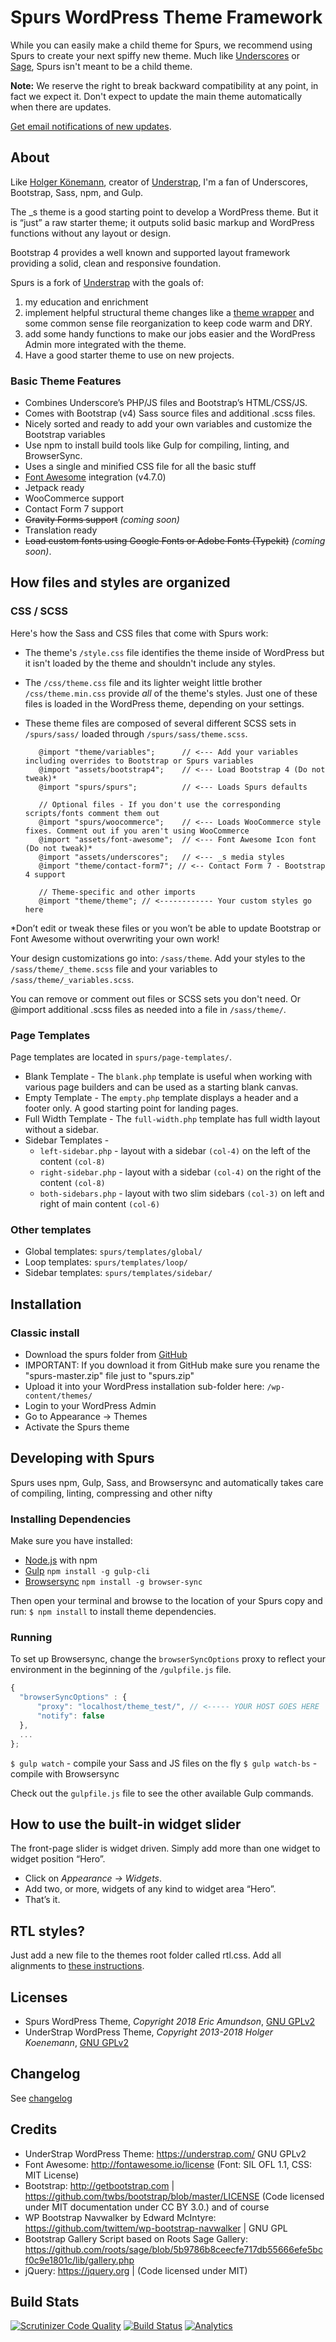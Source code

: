 # Spurs WordPress Theme Framework

While you can easily make a child theme for Spurs, we recommend using Spurs to create your next spiffy new theme. Much
like [Underscores](http://underscores.me/) or [Sage](https://roots.io/sage/), Spurs isn't meant to be a child theme.

**Note:** We reserve the right to break backward compatibility at any point, in fact we expect it. Don't expect to
update the main theme automatically when there are updates.

[Get email notifications of new updates](https://mailchi.mp/ivycat/plugin-theme-updates).

## About

Like [Holger Könemann](https://github.com/holger1411), creator of [Understrap](https://understrap.com), I'm a fan of Underscores, 
Bootstrap, Sass, npm, and Gulp.

The _s theme is a good starting point to develop a WordPress theme. But it is “just” a raw starter theme; it outputs 
solid basic markup and WordPress functions without any layout or design.

Bootstrap 4 provides a well known and supported layout framework providing a solid, clean and responsive foundation.

Spurs is a fork of [Understrap](https://understrap.com) with the goals of:
1. my education and enrichment
1. implement helpful structural theme changes like a [theme wrapper](http://scribu.net/wordpress/theme-wrappers.html) and some common sense file reorganization
to keep code warm and DRY.
1. add some handy functions to make our jobs easier and the WordPress Admin more integrated with the theme.
1. Have a good starter theme to use on new projects.

### Basic Theme Features

- Combines Underscore’s PHP/JS files and Bootstrap’s HTML/CSS/JS.
- Comes with Bootstrap (v4) Sass source files and additional .scss files. 
- Nicely sorted and ready to add your own variables and customize the Bootstrap variables
- Use npm to install build tools like Gulp for compiling, linting, and BrowserSync.
- Uses a single and minified CSS file for all the basic stuff
- [Font Awesome](http://fortawesome.github.io/Font-Awesome/) integration (v4.7.0)
- Jetpack ready
- WooCommerce support
- Contact Form 7 support
- ~~Gravity Forms support~~ _(coming soon)_
- Translation ready
- ~~Load custom fonts using Google Fonts or Adobe Fonts (Typekit)~~ _(coming soon)_.

## How files and styles are organized

### CSS / SCSS
Here's how the Sass and CSS files that come with Spurs work:
- The theme's `/style.css` file identifies the theme inside of WordPress but it isn't loaded by the theme and shouldn't include any styles.
- The `/css/theme.css` file and its lighter weight little brother `/css/theme.min.css` provide _all_ of the theme's styles. Just one of these files is loaded in the WordPress theme, depending on your settings.
- These theme files are composed of several different SCSS sets in `/spurs/sass/` loaded through `/spurs/sass/theme.scss`.

    ```// Core files
       @import "theme/variables";      // <--- Add your variables including overrides to Bootstrap or Spurs variables
       @import "assets/bootstrap4";    // <--- Load Bootstrap 4 (Do not tweak)*
       @import "spurs/spurs";          // <--- Loads Spurs defaults
       
       // Optional files - If you don't use the corresponding scripts/fonts comment them out
       @import "spurs/woocommerce";    // <--- Loads WooCommerce style fixes. Comment out if you aren't using WooCommerce
       @import "assets/font-awesome";  // <--- Font Awesome Icon font (Do not tweak)*
       @import "assets/underscores";   // <--- _s media styles
       @import "theme/contact-form7"; // <-- Contact Form 7 - Bootstrap 4 support
       
       // Theme-specific and other imports
       @import "theme/theme"; // <------------ Your custom styles go here
    ```

*Don’t edit or tweak these files or you won’t be able to update Bootstrap or Font Awesome without overwriting your own work!

Your design customizations go into: `/sass/theme`. 
Add your styles to the `/sass/theme/_theme.scss` file and your variables to 
`/sass/theme/_variables.scss`. 

You can remove or comment out files or SCSS sets you don't need. Or @import additional .scss files as needed into a file in `/sass/theme/`.

### Page Templates

Page templates are located in `spurs/page-templates/`.

- Blank Template - The `blank.php` template is useful when working with various page builders and can be used as a starting blank canvas.
- Empty Template - The `empty.php` template displays a header and a footer only. A good starting point for landing pages.
- Full Width Template - The `full-width.php` template has full width layout without a sidebar.
- Sidebar Templates - 
    - `left-sidebar.php` - layout with a sidebar `(col-4)` on the left of the content `(col-8)`
    - `right-sidebar.php` - layout with a sidebar `(col-4)` on the right of the content `(col-8)`
    - `both-sidebars.php` - layout with two slim sidebars `(col-3)` on left and right of main content `(col-6)`

### Other templates
- Global templates:     `spurs/templates/global/`
- Loop templates:       `spurs/templates/loop/`
- Sidebar templates:    `spurs/templates/sidebar/`  


## Installation

### Classic install
- Download the spurs folder from [GitHub](https://github.com/sewmyheadon/spurs)
- IMPORTANT: If you download it from GitHub make sure you rename the "spurs-master.zip" file just to "spurs.zip"
- Upload it into your WordPress installation sub-folder here: `/wp-content/themes/`
- Login to your WordPress Admin
- Go to Appearance → Themes
- Activate the Spurs theme

## Developing with Spurs

Spurs uses npm, Gulp, Sass, and Browsersync and automatically takes care of compiling, linting, compressing and other nifty 
### Installing Dependencies
Make sure you have installed:
- [Node.js](https://nodejs.org) with npm 
- [Gulp](https://gulpjs.com/) `npm install -g gulp-cli`
- [Browsersync](http://browsersync.io) `npm install -g browser-sync`

Then open your terminal and browse to the location of your Spurs copy and run: `$ npm install` to install theme dependencies.

### Running

To set up Browsersync, change the `browserSyncOptions` proxy to reflect your environment in the beginning of the `/gulpfile.js` file.
```javascript
{
  "browserSyncOptions" : {
      "proxy": "localhost/theme_test/", // <----- YOUR HOST GOES HERE
      "notify": false
  },
  ...
};
```

`$ gulp watch` - compile your Sass and JS files on the fly
`$ gulp watch-bs` - compile with Browsersync

Check out the `gulpfile.js` file to see the other available Gulp commands.

## How to use the built-in widget slider

The front-page slider is widget driven. Simply add more than one widget to widget position “Hero”.
- Click on _Appearance → Widgets_.
- Add two, or more, widgets of any kind to widget area “Hero”.
- That’s it.


## RTL styles?
Just add a new file to the themes root folder called rtl.css. Add all alignments to [these instructions](https://codex.wordpress.org/Right_to_Left_Language_Support).


## Licenses
- Spurs WordPress Theme, *Copyright 2018 Eric Amundson*, [GNU GPLv2](http://www.gnu.org/licenses/gpl.html)
- UnderStrap WordPress Theme, *Copyright 2013-2018 Holger Koenemann*, [GNU GPLv2](http://www.gnu.org/licenses/old-licenses/gpl-2.0.en.html)

## Changelog
See [changelog](CHANGELOG.md)

## Credits

- UnderStrap WordPress Theme: https://understrap.com/ GNU GPLv2
- Font Awesome: http://fontawesome.io/license (Font: SIL OFL 1.1, CSS: MIT License)
- Bootstrap: http://getbootstrap.com | https://github.com/twbs/bootstrap/blob/master/LICENSE (Code licensed under MIT documentation under CC BY 3.0.)
and of course
- WP Bootstrap Navwalker by Edward McIntyre: https://github.com/twittem/wp-bootstrap-navwalker | GNU GPL
- Bootstrap Gallery Script based on Roots Sage Gallery: https://github.com/roots/sage/blob/5b9786b8ceecfe717db55666efe5bcf0c9e1801c/lib/gallery.php
- jQuery: https://jquery.org | (Code licensed under MIT)

## Build Stats
[![Scrutinizer Code Quality](https://scrutinizer-ci.com/g/sewmyheadon/spurs/badges/quality-score.png?b=development)](https://scrutinizer-ci.com/g/sewmyheadon/spurs/?branch=development) [![Build Status](https://scrutinizer-ci.com/g/sewmyheadon/spurs/badges/build.png?b=development)](https://scrutinizer-ci.com/g/sewmyheadon/spurs/build-status/development) [![Analytics](https://ga-beacon.appspot.com/UA-111251480-1/welcome-page?flat)](https://github.com/sewmyheadon/spurs)
